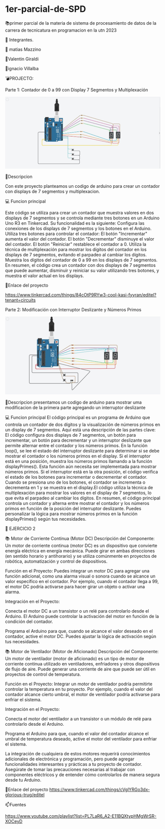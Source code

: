 # 1er-parcial-de-SPD
:books:primer parcial de la materia de sistema de procesamiento de datos de la carrera de tecnicatura en programacion en la utn 2023


:paperclip: Integrantes.




:angel: matias Mazzino

:angel:Valentin Giraldi

:angel:ignacio Villalba


:bomb:PROJECTO: 

Parte 1: Contador de 0 a 99 con Display 7 Segmentos y Multiplexación


![](https://github.com/MatiasMazzino2001/1er-parcial-de-SPD/blob/main/primer%20parcial%20spd%202.jpeg)


:bell:Descripcion


Con este proyecto planteamos un codigo de arduino para crear un contador con displays de 7 segmentos y multiplexacion.


:computer: Funcion principal


Este código se utiliza para crear un contador que muestra valores en dos displays de 7 segmentos y se controla mediante tres botones en un Arduino Uno R3 en Tinkercad. Su funcionalidad es la siguiente:
Configura las conexiones de los displays de 7 segmentos y los botones en el Arduino.
Utiliza tres botones para controlar el contador:
El botón "Incrementar" aumenta el valor del contador.
El botón "Decrementar" disminuye el valor del contador.
El botón "Reiniciar" restablece el contador a 0.
Utiliza la técnica de multiplexación para mostrar los dígitos del contador en los displays de 7 segmentos, evitando el parpadeo al cambiar los dígitos.
Muestra los dígitos del contador de 0 a 99 en los displays de 7 segmentos.
En resumen, el código crea un contador con dos displays de 7 segmentos que puede aumentar, disminuir y reiniciar su valor utilizando tres botones, y muestra el valor actual en los displays.

:satellite:Enlace del proyecto


https://www.tinkercad.com/things/84cOtP9RYw3-cool-kasi-fyyran/editel?tenant=circuits


Parte 2: Modificación con Interruptor Deslizante y Números Primos


![](https://github.com/MatiasMazzino2001/1er-parcial-de-SPD/blob/main/primerparcial%20spd%204.jpeg)


:bell:Descripcion
presentamos un codigo de arduino para mostrar uma modificacion de la primera parte agregando un interruptor deslizante



:computer: Funcion principal
El código principal es un programa de Arduino que controla un contador de dos dígitos y la visualización de números primos en un display de 7 segmentos. Aquí está una descripción de las partes clave:
El código configura dos displays de 7 segmentos, un botón para incrementar, un botón para decrementar y un interruptor deslizante que permite alternar entre el contador y los números primos.
En la función loop(), se lee el estado del interruptor deslizante para determinar si se debe mostrar el contador o los números primos en el display.
Si el interruptor está en una posición, muestra los números primos llamando a la función displayPrimes(). Esta función aún necesita ser implementada para mostrar números primos.
Si el interruptor está en la otra posición, el código verifica el estado de los botones para incrementar o decrementar el contador. Cuando se presiona uno de los botones, el contador se incrementa o decrementa en 1 y se muestra en el display.El código utiliza la técnica de multiplexación para mostrar los valores en el display de 7 segmentos, lo que evita el parpadeo al cambiar los dígitos.
En resumen, el código principal controla un contador y alterna entre mostrar el contador y los números primos en función de la posición del interruptor deslizante. Puedes personalizar la lógica para mostrar números primos en la función displayPrimes() según tus necesidades.




:floppy_disk: EJERCICIO 2

:books: Motor de Corriente Continua (Motor DC)
Descripción del Componente:
Un motor de corriente continua (motor DC) es un dispositivo que convierte energía eléctrica en energía mecánica. Puede girar en ambas direcciones (en sentido horario y antihorario) y se utiliza comúnmente en proyectos de robótica, automatización y control de dispositivos.

Función en el Proyecto:
Puedes integrar un motor DC para agregar una función adicional, como una alarma visual o sonora cuando se alcance un valor específico en el contador. Por ejemplo, cuando el contador llega a 99, el motor DC podría activarse para hacer girar un objeto o activar una alarma.

Integración en el Proyecto:

Conecta el motor DC a un transistor o un relé para controlarlo desde el Arduino. El Arduino puede controlar la activación del motor en función de la condición del contador.

Programa el Arduino para que, cuando se alcance el valor deseado en el contador, active el motor DC. Puedes ajustar la lógica de activación según tus necesidades.

:books: Motor de Ventilador (Motor de Aficionado)
Descripción del Componente:
Un motor de ventilador (motor de aficionado) es un tipo de motor de corriente continua utilizado en ventiladores, enfriadores y otros dispositivos de flujo de aire. Puede generar una corriente de aire que puede ser útil en proyectos de control de temperatura.

Función en el Proyecto:
Integrar un motor de ventilador podría permitirte controlar la temperatura en tu proyecto. Por ejemplo, cuando el valor del contador alcance cierto umbral, el motor de ventilador podría activarse para enfriar el sistema.

Integración en el Proyecto:

Conecta el motor del ventilador a un transistor o un módulo de relé para controlarlo desde el Arduino.

Programa el Arduino para que, cuando el valor del contador alcance el umbral de temperatura deseado, active el motor del ventilador para enfriar el sistema.

La integración de cualquiera de estos motores requerirá conocimientos adicionales de electrónica y programación, pero puede agregar funcionalidades interesantes y prácticas a tu proyecto de contador. Asegúrate de tomar las precauciones necesarias al trabajar con componentes eléctricos y de entender cómo controlarlos de manera segura desde tu Arduino.


:satellite:Enlace del proyecto
https://www.tinkercad.com/things/cVglYRGo3dx-glorious-trug/editel

:mailbox:Fuentes


https://www.youtube.com/playlist?list=PL7LaR6_A2-E11BQXtypHMgWrSR-XOCeyD



